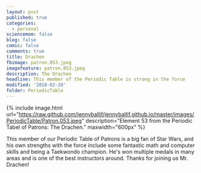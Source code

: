 ```yaml
---
layout: post
published: true
categories:
  - personal
sciencemom: false
blog: false
comic: false
comments: true
title: Drachen
fbimage: patron.053.jpeg
imagefeature: patron.053.jpeg
description: The Drachen
headline: This member of the Periodic Table is strong in the force
modified: '2018-02-20'
folder: PeriodicTable
---
```


{% include image.html url="https://raw.github.com/jennyballif/jennyballif.github.io/master/images/PeriodicTable/Patron.053.jpeg" description="Element 53 from the Periodic Tabel of Patrons: The Drachen." maxwidth="600px" %}

This member of our Periodic Table of Patrons is a big fan of Star Wars, and his own strengths with the force include some fantastic math and computer skills and being a Taekwondo champion. He's won multiple medals in many areas and is one of the best instructors around. Thanks for joining us Mr. Drachen!